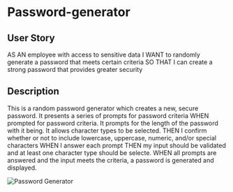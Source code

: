 # Password-generator

## User Story
AS AN employee with access to sensitive data
I WANT to randomly generate a password that meets certain criteria
SO THAT I can create a strong password that provides greater security

## Description
This is a random password generator which creates a new, secure password.
It presents a series of prompts for password criteria WHEN prompted for password criteria.
It prompts for the length of the password with it being.
It allows character types to be selected.
THEN I confirm whether or not to include lowercase, uppercase, numeric, and/or special characters
WHEN I answer each prompt
THEN my input should be validated and at least one character type should be selecte.
WHEN all prompts are answered and the input meets the criteria, a password is generated and displayed. 

![Password Generator](https://user-images.githubusercontent.com/113778804/202543406-c67d1944-406b-4ec0-a3eb-148d526bf63b.png)
